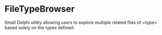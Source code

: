 FileTypeBrowser
===============

Small Delphi utility allowing users to explore multiple related files of &lt;type> based solely on the types defined.